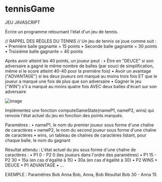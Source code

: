 # tennisGame
JEU JAVASCRIPT

Écrire un programme retournant l'état d'un jeu de tennis. 
 
// RAPPEL DES RÈGLES DU TENNIS //
Un jeu de tennis se joue comme suit :
•	Première balle gagnante = 15 points
•	Seconde balle gagnante = 30 points
•	Troisième balle gagnante = 40 points
 
Après avoir atteint les 40 points, un joueur peut : 
•	Être en "DEUCE" si son adversaire a gagné le même nombre de balles (par souci de simplification, même si le score atteint 40-40 pour la première fois)
•	Avoir un avantage ("ADVANTAGE") si les deux joueurs ont marqué au moins trois fois ET que le joueur a marqué une fois de plus que son adversaire
•	Gagner le jeu ("WIN") s'il a marqué au moins quatre fois AVEC deux balles d'écart sur son adversaire
 
 ![image](https://user-images.githubusercontent.com/92658472/170473749-a1c1f170-6c35-4a33-9ccd-a70cb0b056c6.png)

 
Implémentez une fonction computeGameState(nameP1, nameP2, wins) qui renvoie l'état actuel du jeu en fonction des points marqués.
 
Paramètres :
•	nameP1, le nom du premier joueur sous forme d'une chaîne de caractères
•	nameP2, le nom du second joueur sous forme d'une chaîne de caractères
•	wins, un tableau de chaînes de caractères listant, pour chaque balle, le nom du gagnant
 
Résultat attendu :
L'état actuel du jeu sous forme d'une chaîne de caractères :
•	P1 0 - P2 0 (les joueurs dans l'ordre des paramètres)
•	P1 15 - P2 30
•	15a (en cas d'égalité à 15)
•	30a (en cas d'égalité à 30)
•	P2 WINS
•	DEUCE
•	P1 ADVANTAGE
•	...
 
EXEMPLE :
Paramètres
Bob
Anna
Bob, Anna, Bob
Résultat
Bob 30 - Anna 15
 

